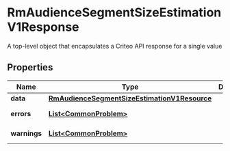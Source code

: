 

# RmAudienceSegmentSizeEstimationV1Response

A top-level object that encapsulates a Criteo API response for a single value

## Properties

| Name | Type | Description | Notes |
|------------ | ------------- | ------------- | -------------|
|**data** | [**RmAudienceSegmentSizeEstimationV1Resource**](RmAudienceSegmentSizeEstimationV1Resource.md) |  |  [optional] |
|**errors** | [**List&lt;CommonProblem&gt;**](CommonProblem.md) |  |  [optional] [readonly] |
|**warnings** | [**List&lt;CommonProblem&gt;**](CommonProblem.md) |  |  [optional] [readonly] |



